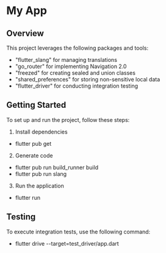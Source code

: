 # My App

## Overview

This project leverages the following packages and tools:
- "flutter_slang" for managing translations
- "go_router" for implementing Navigation 2.0
- "freezed" for creating sealed and union classes
- "shared_preferences" for storing non-sensitive local data
- "flutter_driver" for conducting integration testing

## Getting Started

To set up and run the project, follow these steps:
1. Install dependencies
 - flutter pub get
2. Generate code
- flutter pub run build_runner build
- flutter pub run slang
3. Run the application
- flutter run

## Testing

To execute integration tests, use the following command:
- flutter drive --target=test_driver/app.dart


